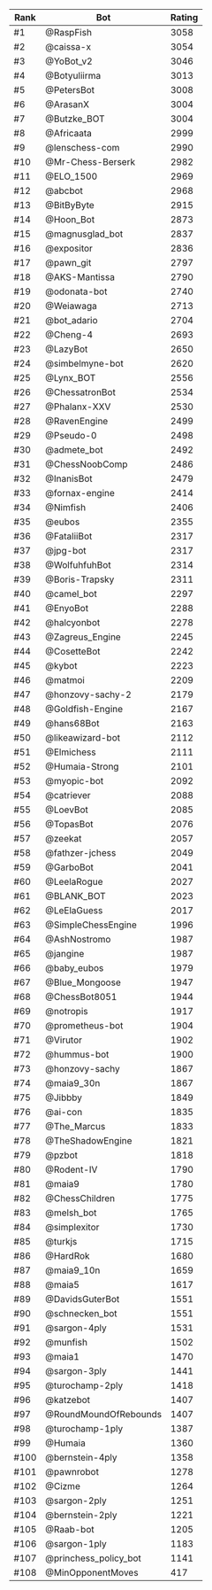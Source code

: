 Rank|Bot|Rating
---|---|---
#1|@RaspFish|3058
#2|@caissa-x|3054
#3|@YoBot_v2|3046
#4|@Botyuliirma|3013
#5|@PetersBot|3008
#6|@ArasanX|3004
#7|@Butzke_BOT|3004
#8|@Africaata|2999
#9|@lenschess-com|2990
#10|@Mr-Chess-Berserk|2982
#11|@ELO_1500|2969
#12|@abcbot|2968
#13|@BitByByte|2915
#14|@Hoon_Bot|2873
#15|@magnusglad_bot|2837
#16|@expositor|2836
#17|@pawn_git|2797
#18|@AKS-Mantissa|2790
#19|@odonata-bot|2740
#20|@Weiawaga|2713
#21|@bot_adario|2704
#22|@Cheng-4|2693
#23|@LazyBot|2650
#24|@simbelmyne-bot|2620
#25|@Lynx_BOT|2556
#26|@ChessatronBot|2534
#27|@Phalanx-XXV|2530
#28|@RavenEngine|2499
#29|@Pseudo-0|2498
#30|@admete_bot|2492
#31|@ChessNoobComp|2486
#32|@InanisBot|2479
#33|@fornax-engine|2414
#34|@Nimfish|2406
#35|@eubos|2355
#36|@FataliiBot|2317
#37|@jpg-bot|2317
#38|@WolfuhfuhBot|2314
#39|@Boris-Trapsky|2311
#40|@camel_bot|2297
#41|@EnyoBot|2288
#42|@halcyonbot|2278
#43|@Zagreus_Engine|2245
#44|@CosetteBot|2242
#45|@kybot|2223
#46|@matmoi|2209
#47|@honzovy-sachy-2|2179
#48|@Goldfish-Engine|2167
#49|@hans68Bot|2163
#50|@likeawizard-bot|2112
#51|@Elmichess|2111
#52|@Humaia-Strong|2101
#53|@myopic-bot|2092
#54|@catriever|2088
#55|@LoevBot|2085
#56|@TopasBot|2076
#57|@zeekat|2057
#58|@fathzer-jchess|2049
#59|@GarboBot|2041
#60|@LeelaRogue|2027
#61|@BLANK_BOT|2023
#62|@LeElaGuess|2017
#63|@SimpleChessEngine|1996
#64|@AshNostromo|1987
#65|@jangine|1987
#66|@baby_eubos|1979
#67|@Blue_Mongoose|1947
#68|@ChessBot8051|1944
#69|@notropis|1917
#70|@prometheus-bot|1904
#71|@Virutor|1902
#72|@hummus-bot|1900
#73|@honzovy-sachy|1867
#74|@maia9_30n|1867
#75|@Jibbby|1849
#76|@ai-con|1835
#77|@The_Marcus|1833
#78|@TheShadowEngine|1821
#79|@pzbot|1818
#80|@Rodent-IV|1790
#81|@maia9|1780
#82|@ChessChildren|1775
#83|@melsh_bot|1765
#84|@simplexitor|1730
#85|@turkjs|1715
#86|@HardRok|1680
#87|@maia9_10n|1659
#88|@maia5|1617
#89|@DavidsGuterBot|1551
#90|@schnecken_bot|1551
#91|@sargon-4ply|1531
#92|@munfish|1502
#93|@maia1|1470
#94|@sargon-3ply|1441
#95|@turochamp-2ply|1418
#96|@katzebot|1407
#97|@RoundMoundOfRebounds|1407
#98|@turochamp-1ply|1387
#99|@Humaia|1360
#100|@bernstein-4ply|1358
#101|@pawnrobot|1278
#102|@Cizme|1264
#103|@sargon-2ply|1251
#104|@bernstein-2ply|1221
#105|@Raab-bot|1205
#106|@sargon-1ply|1183
#107|@princhess_policy_bot|1141
#108|@MinOpponentMoves|417
